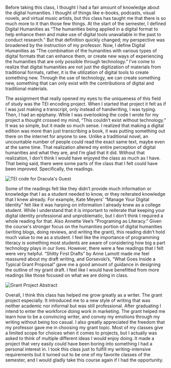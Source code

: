 Before taking this class, I thought I had a fair amount of knowledge about the digital humanities. I thought of things like e-books, podcasts, visual novels, and virtual music artists, but this class has taught me that there is so much more to it than those few things. At the start of the semester, I defined Digital Humanities as “The humanities being applied in a digital format to help enhance them and make use of digital tools unavailable in the past to conduct research.” But that definition quickly changed; my perspective was broadened by the instruction of my professor. Now, I define Digital Humanities as “The combination of the humanities with various types of digital formats that can enhance them, or create new ways of experiencing the humanities that are only possible through technology.” I’ve come to realize that digital humanities are not just the digitization of materials from traditional formats, rather, it is the utilization of digital tools to create something new. Through the use of technology, we can create something new, something that can only exist with the contributions of digital and traditional materials.

The assignment that really opened my eyes to the uniqueness of this field of study was the TEI encoding project. When I started that project it felt as if I was just making a transcript, only instead of handwriting, I was typing. Then, I had an epiphany. While I was overlooking the code I wrote for my project a thought crossed my mind, “This couldn’t exist without technology.” It was so simple, but it made so much sense. I realized that making a digital edition was more than just transcribing a book, it was putting something out there on the internet for anyone to see. Unlike a traditional novel, an uncountable number of people could read the exact same text, maybe even at the same time. That realization altered my entire perception of digital humanities and what they are, and I’m glad that it did. Without that realization, I don’t think I would have enjoyed the class as much as I have. That being said, there were some parts of the class that I felt could have been improved. Specifically, the readings.
  
![TEI code for Dracula's Guest](https://eve-hedonette.github.io/E-Hedonette/images/Screenshot.png)
  
Some of the readings felt like they didn’t provide much information or knowledge that I as a student needed to know, or they reiterated knowledge that I knew already. For example, Kate Meyers’ “Manage Your Digital Identity” felt like it was harping on information I already knew as a college student. While I understand that it is important to reiterate that keeping your digital identity professional and unproblematic, but I don’t think I required a whole reading for that. Also Annette Vee’s “Programing as Literacy.” Given the course's stronger focus on the humanities portion of digital humanities (writing blogs, doing reviews, and writing the grant), this reading didn’t hold much value to me as a student. I feel like the importance of programming literacy is something most students are aware of considering how big a part technology plays in our lives. However, there were a few readings that I felt were very helpful. “Shitty First Drafts” by Anne Lamott made me feel reassured about my draft writing, and Gorsevski’s, “What Goes Inside a Typical Grant Proposal” gave me a good amount of guidance in designing the outline of my grant draft. I feel like I would have benefitted from more readings like those focused on what we are doing in class.

![Grant Project Abstract](https://eve-hedonette.github.io/E-Hedonette/images/Abstract.PNG)

Overall, I think this class has helped me grow greatly as a writer. The grant project especially. It introduced me to a new style of writing that was neither academic nor informal but was still professional. After graduating I intend to enter the workforce doing work in marketing. The grant helped me learn how to be a convincing writer, and convey my emotions through my writing without being too casual. I also greatly appreciated the freedom that my professor gave me in choosing my grant topic. Most of my classes give a limited scope for choices when it comes to projects, but I actually was asked to think of multiple different ideas I would enjoy doing. It made a project that very easily could have been boring into something I had a personal interest in. I took this class just to fulfill my writing-intensive requirements but it turned out to be one of my favorite classes of the semester, and I would gladly take this course again if I had the opportunity.
